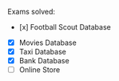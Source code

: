 Exams solved:  
   * [х] Football Scout Database
   * [x] Movies Database
   * [x] Taxi Database
   * [x] Bank Database
   * [ ] Online Store